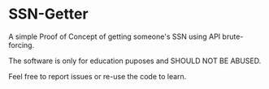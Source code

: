 # SSN-Getter

A simple Proof of Concept of getting someone's SSN using API brute-forcing.

The software is only for education puposes and SHOULD NOT BE ABUSED.

Feel free to report issues or re-use the code to learn.
